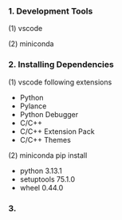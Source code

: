 ### 1. Development Tools
(1) vscode

(2) miniconda

### 2. Installing Dependencies
(1) vscode following extensions
  - Python
  - Pylance
  - Python Debugger
  - C/C++
  - C/C++ Extension Pack
  - C/C++ Themes
    
(2) miniconda pip install
  - python 3.13.1
  - setuptools 75.1.0
  - wheel 0.44.0

### 3. 
